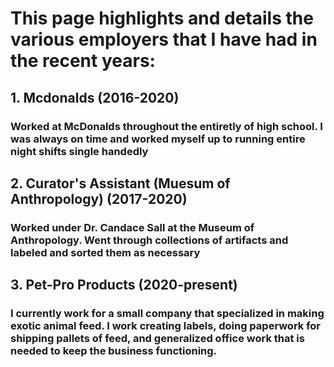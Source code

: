 # This page highlights and details the various employers that I have had in the recent years:

## 1. Mcdonalds (2016-2020)
### Worked at McDonalds throughout the entiretly of high school. I was always on time and worked myself up to running entire night shifts single handedly

## 2. Curator's Assistant (Muesum of Anthropology) (2017-2020)
### Worked under Dr. Candace Sall at the Museum of Anthropology. Went through collections of artifacts and labeled and sorted them as necessary

## 3. Pet-Pro Products (2020-present)
### I currently work for a small company that specialized in making exotic animal feed. I work creating labels, doing paperwork for shipping pallets of feed, and generalized office work that is needed to keep the business functioning.